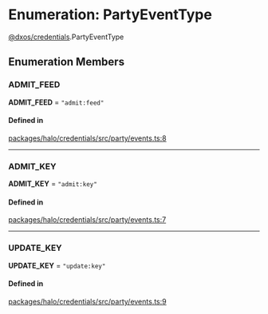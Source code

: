 # Enumeration: PartyEventType

[@dxos/credentials](../modules/dxos_credentials.md).PartyEventType

## Enumeration Members

### ADMIT\_FEED

 **ADMIT\_FEED** = ``"admit:feed"``

#### Defined in

[packages/halo/credentials/src/party/events.ts:8](https://github.com/dxos/dxos/blob/main/packages/halo/credentials/src/party/events.ts#L8)

___

### ADMIT\_KEY

 **ADMIT\_KEY** = ``"admit:key"``

#### Defined in

[packages/halo/credentials/src/party/events.ts:7](https://github.com/dxos/dxos/blob/main/packages/halo/credentials/src/party/events.ts#L7)

___

### UPDATE\_KEY

 **UPDATE\_KEY** = ``"update:key"``

#### Defined in

[packages/halo/credentials/src/party/events.ts:9](https://github.com/dxos/dxos/blob/main/packages/halo/credentials/src/party/events.ts#L9)
